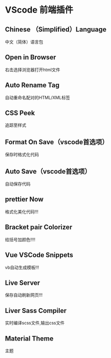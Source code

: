 # VScode 前端插件

## Chinese （Simplified）Language 

中文（简体）语言包

## Open in Browser 

右击选择浏览器打开html文件

## Auto Rename Tag

自动重命名配对的HTML/XML标签

## CSS Peek

 追踪至样式

## Format On Save（vscode首选项）

保存时格式化代码

## Auto Save（vscode首选项）

自动保存代码

## prettier Now

格式化美化代码!!!

## Bracket pair Colorizer

给括号加颜色!!!!

## Vue VSCode Snippets

vb自动生成模板!!!

## Live Server

保存自动刷新网页!!!

## Liver Sass Compiler

实时编译scss文件,输出css文件

## Material Theme

主题





